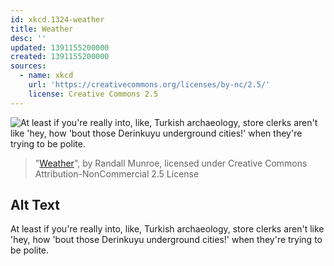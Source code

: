 ```yaml
---
id: xkcd.1324-weather
title: Weather
desc: ''
updated: 1391155200000
created: 1391155200000
sources:
  - name: xkcd
    url: 'https://creativecommons.org/licenses/by-nc/2.5/'
    license: Creative Commons 2.5
---
```

![At least if you're really into, like, Turkish archaeology, store clerks aren't like 'hey, how 'bout those Derinkuyu underground cities!' when they're trying to be polite.](https://imgs.xkcd.com/comics/weather.png)
> "[Weather](https://xkcd.com/1324/)", by Randall Munroe, licensed under Creative Commons Attribution-NonCommercial 2.5 License

## Alt Text
At least if you're really into, like, Turkish archaeology, store clerks aren't like 'hey, how 'bout those Derinkuyu underground cities!' when they're trying to be polite.
